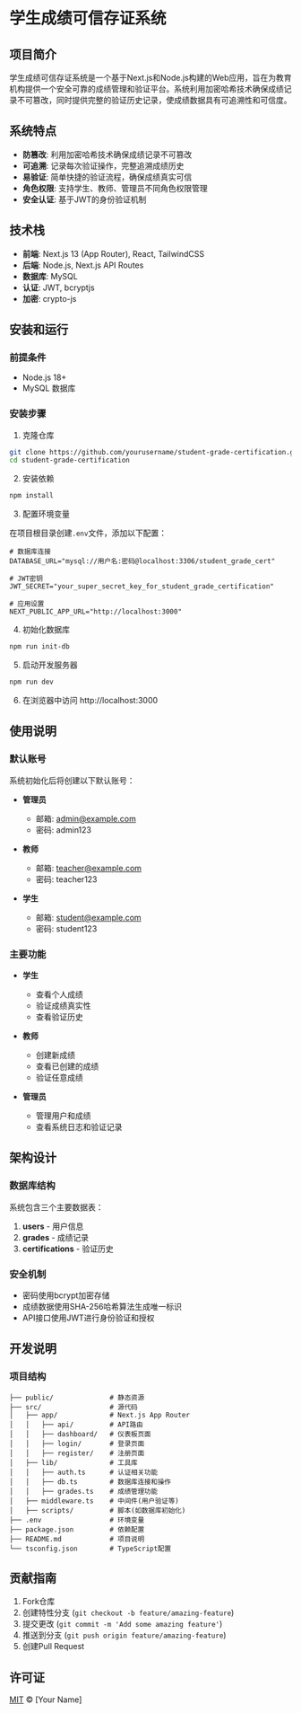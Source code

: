 # 学生成绩可信存证系统

## 项目简介

学生成绩可信存证系统是一个基于Next.js和Node.js构建的Web应用，旨在为教育机构提供一个安全可靠的成绩管理和验证平台。系统利用加密哈希技术确保成绩记录不可篡改，同时提供完整的验证历史记录，使成绩数据具有可追溯性和可信度。

## 系统特点

- **防篡改**: 利用加密哈希技术确保成绩记录不可篡改
- **可追溯**: 记录每次验证操作，完整追溯成绩历史
- **易验证**: 简单快捷的验证流程，确保成绩真实可信
- **角色权限**: 支持学生、教师、管理员不同角色权限管理
- **安全认证**: 基于JWT的身份验证机制

## 技术栈

- **前端**: Next.js 13 (App Router), React, TailwindCSS
- **后端**: Node.js, Next.js API Routes
- **数据库**: MySQL
- **认证**: JWT, bcryptjs
- **加密**: crypto-js

## 安装和运行

### 前提条件

- Node.js 18+ 
- MySQL 数据库

### 安装步骤

1. 克隆仓库
```bash
git clone https://github.com/yourusername/student-grade-certification.git
cd student-grade-certification
```

2. 安装依赖
```bash
npm install
```

3. 配置环境变量

在项目根目录创建`.env`文件，添加以下配置：
```
# 数据库连接
DATABASE_URL="mysql://用户名:密码@localhost:3306/student_grade_cert"

# JWT密钥
JWT_SECRET="your_super_secret_key_for_student_grade_certification"

# 应用设置
NEXT_PUBLIC_APP_URL="http://localhost:3000"
```

4. 初始化数据库
```bash
npm run init-db
```

5. 启动开发服务器
```bash
npm run dev
```

6. 在浏览器中访问 http://localhost:3000

## 使用说明

### 默认账号

系统初始化后将创建以下默认账号：

- **管理员**
  - 邮箱: admin@example.com
  - 密码: admin123

- **教师**
  - 邮箱: teacher@example.com
  - 密码: teacher123

- **学生**
  - 邮箱: student@example.com
  - 密码: student123

### 主要功能

- **学生**
  - 查看个人成绩
  - 验证成绩真实性
  - 查看验证历史

- **教师**
  - 创建新成绩
  - 查看已创建的成绩
  - 验证任意成绩

- **管理员**
  - 管理用户和成绩
  - 查看系统日志和验证记录

## 架构设计

### 数据库结构

系统包含三个主要数据表：

1. **users** - 用户信息
2. **grades** - 成绩记录
3. **certifications** - 验证历史

### 安全机制

- 密码使用bcrypt加密存储
- 成绩数据使用SHA-256哈希算法生成唯一标识
- API接口使用JWT进行身份验证和授权

## 开发说明

### 项目结构

```
├── public/              # 静态资源
├── src/                 # 源代码
│   ├── app/             # Next.js App Router
│   │   ├── api/         # API路由
│   │   ├── dashboard/   # 仪表板页面
│   │   ├── login/       # 登录页面
│   │   ├── register/    # 注册页面
│   ├── lib/             # 工具库
│   │   ├── auth.ts      # 认证相关功能
│   │   ├── db.ts        # 数据库连接和操作
│   │   ├── grades.ts    # 成绩管理功能
│   ├── middleware.ts    # 中间件(用户验证等)
│   ├── scripts/         # 脚本(如数据库初始化)
├── .env                 # 环境变量
├── package.json         # 依赖配置
├── README.md            # 项目说明
└── tsconfig.json        # TypeScript配置
```

## 贡献指南

1. Fork仓库
2. 创建特性分支 (`git checkout -b feature/amazing-feature`)
3. 提交更改 (`git commit -m 'Add some amazing feature'`)
4. 推送到分支 (`git push origin feature/amazing-feature`)
5. 创建Pull Request

## 许可证

[MIT](LICENSE) © [Your Name] 